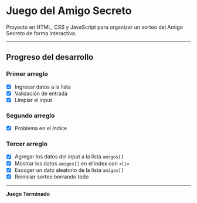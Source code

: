 # Juego del Amigo Secreto

Proyecto en HTML, CSS y JavaScript para organizar un sorteo del Amigo Secreto de forma interactiva.

---

## Progreso del desarrollo

### Primer arreglo
- [x] Ingresar datos a la lista  
- [x] Validación de entrada  
- [x] Limpiar el input  

### Segundo arreglo
- [x] Problema en el índice  

### Tercer arreglo
- [x] Agregar los datos del input a la lista `amigos[]`  
- [x] Mostrar los datos `amigos[]` en el index con `<li>`  
- [x] Escoger un dato aleatorio de la lista `amigos[]`  
- [x] Reiniciar sorteo borrando todo  

---

**Juego Terminado**

